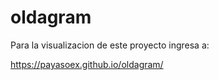 # oldagram

Para la visualizacion de este proyecto ingresa a:

https://payasoex.github.io/oldagram/
